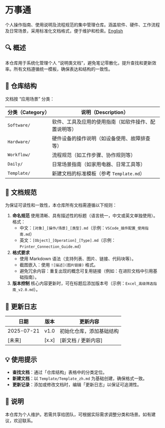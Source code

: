 # 万事通

个人操作指南、使用说明及流程规范的集中管理仓库。涵盖软件、硬件、工作流程及日常场景，采用标准化文档格式，便于维护和检索。[English](./README_en.md)

## 🔍 概述

本仓库用于系统化管理个人 “说明类文档”，避免笔记零散化，提升查找和更新效率。所有文档遵循统一模板，确保表达和结构的一致性。

## 📂 仓库结构

文档按 “应用场景” 分类：

| 分类（Category） | 说明（Description）                                  |
| ---------------- | ---------------------------------------------------- |
| `Software/`      | 软件、工具及应用的使用指南（如软件操作、配置说明等） |
| `Hardware/`      | 硬件设备的操作说明（如设备使用、故障排查等）         |
| `Workflow/`      | 流程规范（如工作步骤、协作规则等）                   |
| `Daily/`         | 日常场景指南（如家用电器、日常工具等）               |
| `Template/`      | 新建文档的标准模板（参考 `Template.md`）             |

## 📝 文档规范

为保证可读性和一致性，本仓库所有文档需遵循以下规则：

1. **命名规范**
    使用清晰、具有描述性的标题（语言统一，中文或英文单独使用）。格式：
    - 中文：`[对象]_[操作/场景]_[类型].md`（示例：`VSCode_插件配置_使用指南.md`）
    - 英文：`[Object]_[Operation]_[Type].md`（示例：`Printer_Connection_Guide.md`）
2. **格式要求**
    - 使用 Markdown 语法（支持列表、图片、链接、代码块等）。
    - 截图嵌入：使用 `![描述](图片链接)` 格式。
    - 避免冗余内容：重复出现的概念可复用链接（例如：在进阶文档中引用基础指南）。
3. **版本控制**
    核心内容更新时，可在标题后添加版本号（示例：`Excel_高级筛选指南_v2.0.md`）。

## 📌 更新日志

| 日期       | 版本  | 更新内容                 |
| ---------- | ----- | ------------------------ |
| 2025-07-21 | v1.0  | 初始化仓库，添加基础结构 |
| [未来]     | [x.x] | [新文档 / 更新内容]      |

## 💡 使用提示

- **查找文档**：通过「仓库结构」表格中的分类定位。
- **新建文档**：以 `Template/Template_zh.md` 为基础创建，确保格式一致。
- **更新记录**：添加或修改文档时，编辑「更新日志」以保证可追溯性。

## 📮 说明

本仓库为个人维护。若需共享给团队，可根据实际需求调整分类和场景。如有建议，欢迎联系。